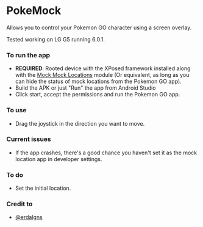 # PokeMock

Allows you to control your Pokemon GO character using a screen overlay.

Tested working on LG G5 running 6.0.1.

### To run the app
* **REQUIRED**: Rooted device with the XPosed framework installed along with the [Mock Mock Locations](http://repo.xposed.info/module/com.brandonnalls.mockmocklocations) module (Or equivalent, as long as you can hide the status of mock locations from the Pokemon GO app).
* Build the APK or just "Run" the app from Android Studio
* Click start, accept the permissions and run the Pokemon GO app.

### To use
* Drag the joystick in the direction you want to move.

### Current issues
* If the app crashes, there's a good chance you haven't set it as the mock location app in developer settings.

### To do
* Set the initial location.

### Credit to
* [@erdalgns](https://github.com/erdalgns)
